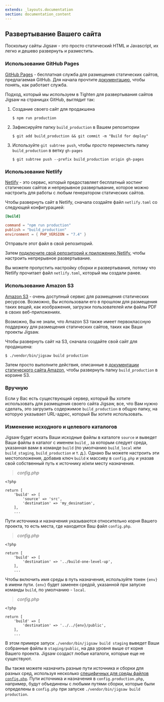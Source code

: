 ```yaml
---
extends: _layouts.documentation
section: documentation_content
---
```


## Развертывание Вашего сайта

Поскольку сайты Jigsaw - это просто статический HTML и Javascript, их легко и дешево развернуть и разместить.

### Использование GitHub Pages

[GitHub Pages](https://pages.github.com/) - бесплатная служба для размещения статических сайтов, предлагаемая GitHub. Для начала прочтите [документацию](https://help.github.com/categories/github-pages-basics/), чтобы понять, как работает служба.

Подход, который мы используем в Tighten для развертывания сайтов Jigsaw на страницах GitHub, выглядит так:

1. Создание своего сайт для продакшена

    ```
    $ npm run production
    ```

2. Зафиксируйте папку `build_production` в Вашем репозитории

    ```
    $ git add build_production && git commit -m "Build for deploy"
    ```

3. Используйте `git subtree push`, чтобы _просто_ переместить папку `build_production` в ветку `gh-pages`

    ```
    $ git subtree push --prefix build_production origin gh-pages
    ```

### Использование Netlify

[Netlify](https://www.netlify.com/) - это сервис, который предоставляет бесплатный хостинг статических сайтов и непрерывное развертывание, которое можно настроить для работы с любым генератором статических сайтов.

Чтобы развернуть сайт в Netlify, сначала создайте файл `netlify.toml` со следующей конфигурацией:

```toml
[build]

command = "npm run production"
publish = "build_production"
environment = { PHP_VERSION = "7.4" }
```

Отправьте этот файл в свой репозиторий.

Затем [подключите свой репозиторий к приложению Netlify](https://app.netlify.com/start), чтобы настроить непрерывное развертывание.

Вы можете пропустить настройку сборки и развертывания, потому что Netlify прочитает файл `netlify.toml`, который мы создали ранее.

### Использование Amazon S3

[Amazon S3](https://aws.amazon.com/s3/) - очень доступный сервис для размещения статических ресурсов. Возможно, Вы использовали его в прошлом для размещения таких вещей, как изображения, загрузки пользователей или файлы PDF в своих веб-приложениях.

Возможно, Вы не знали, что Amazon S3 также имеет первоклассную поддержку для размещения статических сайтов, таких как Ваши проекты Jigsaw.

Чтобы развернуть сайт на S3, сначала создайте свой сайт для продакшена:

```
$ ./vendor/bin/jigsaw build production
```

Затем просто выполните действия, описанные в [документации статического сайта Amazon](http://docs.aws.amazon.com/gettingstarted/latest/swh/website-hosting-intro.html), чтобы развернуть папку `build_production` в корзине S3.

### Вручную

Если у Вас есть существующий сервер, который Вы хотите использовать для размещения своего сайта Jigsaw, все, что Вам нужно сделать, это загрузить содержимое `build_production` в общую папку, на которую указывает URL-адрес, который Вы хотите использовать.

### Изменение исходного и целевого каталогов

Jigsaw будет искать Ваши исходные файлы в каталоге `source` и выведет Ваши файлы в каталог с именем `build_`, за которым следует среда, указанная вами в команде `build` (по умолчанию `build_local` или `build_staging`, `build_production` и т. д.). Однако Вы можете настроить эти местоположения, добавив ключ `build` к массиву в `config.php` и указав свой собственный путь к источнику и/или месту назначения.

> _config.php_

```
<?php

return [
    'build' => [
        'source' => 'src',
        'destination' => 'my_desination',
    ],
    ...
```

Пути источника и назначения указываются относительно корня Вашего проекта, то есть места, где находится Ваш файл `config.php`.

> _config.php_

```
<?php

return [
    'build' => [
        'destination' => '../build-one-level-up',
    ],
    ...
```

Чтобы включить имя среды в путь назначения, используйте токен `{env}` в имени пути. `{env}` будет заменен средой, указанной при запуске команды `build`, по умолчанию - `local`.

> _config.php_

```
<?php

return [
    'build' => [
        'destination' => '../../{env}/public',
    ],
    ...
```

В этом примере запуск `./vendor/bin/jigsaw build staging` выведет Ваши собранные файлы в `staging/public`, на два уровня выше от корня Вашего проекта. Jigsaw создаст любые каталоги, которые еще не существуют.

Вы также можете назначить разные пути источника и сборки для разных сред, используя несколько [специфичных для среды файлов `config.php`](/docs/environments/). Пути источника и назначения в `config.production.php`, например, будут объединены с любыми путями сборки, которые были определены в `config.php` при запуске `./vendor/bin/jigsaw build production`.

